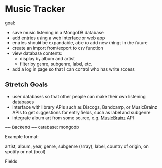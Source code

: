 # Music Tracker

goal:
- save music listening in a MongoDB database
- add entries using a web interface or web app
- entries should be expandable, able to add new things in the future
- create an import from/export to csv function
- view database contents:
    - display by album and artist
    - filter by genre, subgenre, label, etc.
- add a log in page so that I can control who has write access

## Stretch Goals

- user databases so that other people can make their own listening databases
- interface with library APIs such as Discogs, Bandcamp, or MusicBrainz APIs to get suggestions for entry fields, such as label and subgenre
- integrate album art from some source, e.g. [MusicBrainz](https://musicbrainz.org/doc/Cover_Art_Archive/API) API

~~ Backend ~~
database: mongodb

Example format:

artist, album, year, genre, subgenre (array), label, country of origin, on spotify or not (bool)

Fields 


